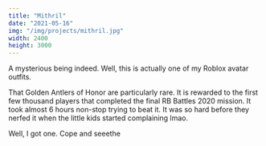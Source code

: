 ```yaml
---
title: "Mithril"
date: "2021-05-16"
img: "/img/projects/mithril.jpg"
width: 2400
height: 3000
---
```


A mysterious being indeed. Well, this is actually one of my Roblox avatar outfits.

That Golden Antlers of Honor are particularly rare. It is rewarded to the first few thousand players that completed the final RB Battles 2020 mission. It took almost 6 hours non-stop trying to beat it. It was so hard before they nerfed it when the little kids started complaining lmao.

Well, I got one. Cope and seeethe
